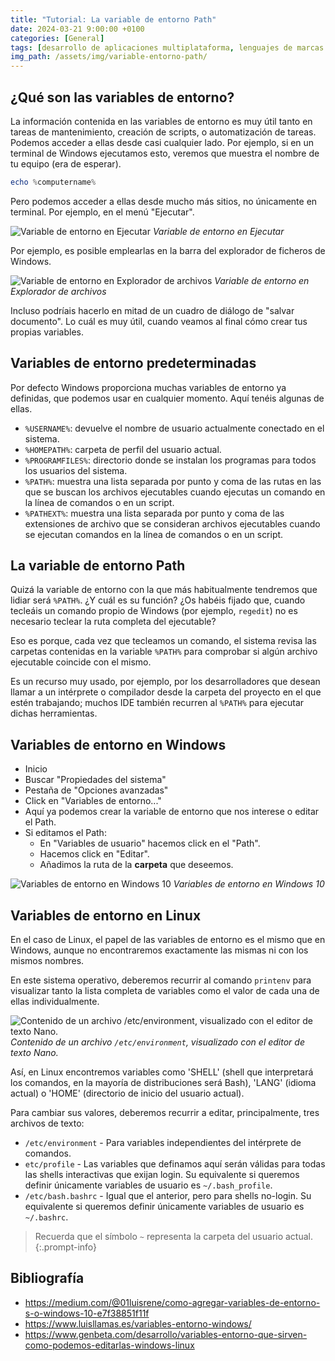 ```yaml
---
title: "Tutorial: La variable de entorno Path"
date: 2024-03-21 9:00:00 +0100
categories: [General]
tags: [desarrollo de aplicaciones multiplataforma, lenguajes de marcas y sistemas de gestión de información, administración de sistemas informáticos de red, sistemas microinformáticos y redes, dam, daw, asir, smr, variables, entorno, path, windows, linux]
img_path: /assets/img/variable-entorno-path/
---
```


## ¿Qué son las variables de entorno?

La información contenida en las variables de entorno es muy útil tanto en tareas de mantenimiento, creación de scripts, o automatización de tareas. Podemos acceder a ellas desde casi cualquier lado. Por ejemplo, si en un terminal de Windows ejecutamos esto, veremos que muestra el nombre de tu equipo (era de esperar).

```powershell
echo %computername%
```

Pero podemos acceder a ellas desde mucho más sitios, no únicamente en terminal. Por ejemplo, en el menú "Ejecutar".

![Variable de entorno en Ejecutar](ejecutar.png)
_Variable de entorno en Ejecutar_

Por ejemplo, es posible emplearlas en la barra del explorador de ficheros de Windows.

![Variable de entorno en Explorador de archivos](explorador.png)
_Variable de entorno en Explorador de archivos_

Incluso podríais hacerlo en mitad de un cuadro de diálogo de "salvar documento". Lo cuál es muy útil, cuando veamos al final cómo crear tus propias variables.

## Variables de entorno predeterminadas

Por defecto Windows proporciona muchas variables de entorno ya definidas, que podemos usar en cualquier momento. Aquí tenéis algunas de ellas.

- `%USERNAME%`: devuelve el nombre de usuario actualmente conectado en el sistema.
- `%HOMEPATH%`: carpeta de perfil del usuario actual.
- `%PROGRAMFILES%`: directorio donde se instalan los programas para todos los usuarios del sistema.
- `%PATH%`: muestra una lista separada por punto y coma de las rutas en las que se buscan los archivos ejecutables cuando ejecutas un comando en la línea de comandos o en un script.
- `%PATHEXT%`: muestra una lista separada por punto y coma de las extensiones de archivo que se consideran archivos ejecutables cuando se ejecutan comandos en la línea de comandos o en un script.

## La variable de entorno Path

Quizá la variable de entorno con la que más habitualmente tendremos que lidiar será `%PATH%`. ¿Y cuál es su función? ¿Os habéis fijado que, cuando tecleáis un comando propio de Windows (por ejemplo, `regedit`) no es necesario teclear la ruta completa del ejecutable?

Eso es porque, cada vez que tecleamos un comando, el sistema revisa las carpetas contenidas en la variable `%PATH%` para comprobar si algún archivo ejecutable coincide con el mismo.

Es un recurso muy usado, por ejemplo, por los desarrolladores que desean llamar a un intérprete o compilador desde la carpeta del proyecto en el que estén trabajando; muchos IDE también recurren al `%PATH%` para ejecutar dichas herramientas.

## Variables de entorno en Windows

- Inicio
- Buscar "Propiedades del sistema"
- Pestaña de "Opciones avanzadas"
- Click en "Variables de entorno..."
- Aquí ya podemos crear la variable de entorno que nos interese o editar el Path.
- Si editamos el Path:
  - En "Variables de usuario" hacemos click en el "Path".
  - Hacemos click en "Editar".
  - Añadimos la ruta de la **carpeta** que deseemos.

![Variables de entorno en Windows 10](variabesEntornoW10.png)
_Variables de entorno en Windows 10_

## Variables de entorno en Linux

En el caso de Linux, el papel de las variables de entorno es el mismo que en Windows, aunque no encontraremos exactamente las mismas ni con los mismos nombres.

En este sistema operativo, deberemos recurrir al comando `printenv` para visualizar tanto la lista completa de variables como el valor de cada una de ellas individualmente.

![Contenido de un archivo /etc/environment, visualizado con el editor de texto Nano.](variablesEntornoLinux.png)
_Contenido de un archivo `/etc/environment`, visualizado con el editor de texto Nano._

Así, en Linux encontremos variables como 'SHELL' (shell que interpretará los comandos, en la mayoría de distribuciones será Bash), 'LANG' (idioma actual) o 'HOME' (directorio de inicio del usuario actual).

Para cambiar sus valores, deberemos recurrir a editar, principalmente, tres archivos de texto:

- `/etc/environment` - Para variables independientes del intérprete de comandos.
- `etc/profile` - Las variables que definamos aquí serán válidas para todas las shells interactivas que exijan login. Su equivalente si queremos definir únicamente variables de usuario es `~/.bash_profile`.
- `/etc/bash.bashrc` - Igual que el anterior, pero para shells no-login. Su equivalente si queremos definir únicamente variables de usuario es `~/.bashrc`.

> Recuerda que el símbolo `~` representa la carpeta del usuario actual.
{:.prompt-info}

## Bibliografía

- <https://medium.com/@01luisrene/como-agregar-variables-de-entorno-s-o-windows-10-e7f38851f11f>
- <https://www.luisllamas.es/variables-entorno-windows/>
- <https://www.genbeta.com/desarrollo/variables-entorno-que-sirven-como-podemos-editarlas-windows-linux>